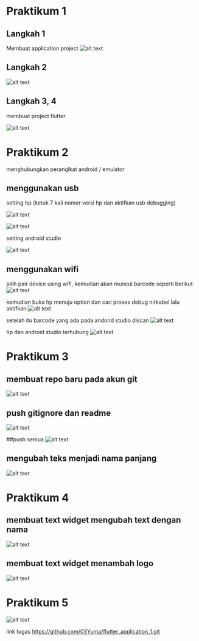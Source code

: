 
# Praktikum 1
## Langkah 1
Membuat application project
![alt text](https://github.com/03Yuma/flutter-fundamental-part1/blob/master/hello_world/images/P1.L1.png?raw=true)

## Langkah 2
![alt text](https://github.com/03Yuma/flutter-fundamental-part1/blob/master/hello_world/images/P1L2.png?raw=true)

## Langkah 3, 4
membuat project flutter

![alt text](https://github.com/03Yuma/flutter-fundamental-part1/blob/master/hello_world/images/P1L4.png?raw=true)

# Praktikum 2
menghubungkan peranglkat android / emulator

## menggunakan usb
setting hp (ketuk 7 kali nomer versi hp dan aktifkan usb debugging)

![alt text](https://github.com/03Yuma/flutter-fundamental-part1/blob/master/hello_world/images/nover.jpg?raw=true)

![alt text](https://github.com/03Yuma/flutter-fundamental-part1/blob/master/hello_world/images/aktif.jpg?raw=true)

setting android studio

![alt text](https://github.com/03Yuma/flutter-fundamental-part1/blob/master/hello_world/images/android.png?raw=true)

## menggunakan wifi
pilih pair device using wifi, kemudian akan muncul barcode seperti berikut
![alt text](https://github.com/03Yuma/flutter-fundamental-part1/blob/master/hello_world/images/barcode.png?raw=true)

kemudian buka hp menuju option dan cari proses debug nirkabel lalu aktifkan
![alt text](https://github.com/03Yuma/flutter-fundamental-part1/blob/master/hello_world/images/hp.jpg?raw=true)

setelah itu barcode yang ada pada andorid studio discan
![alt text](https://github.com/03Yuma/flutter-fundamental-part1/blob/master/hello_world/images/scan.jpg?raw=true)

hp dan android studio terhubung
![alt text](https://github.com/03Yuma/flutter-fundamental-part1/blob/master/hello_world/images/acc.png?raw=true)

# Praktikum 3

## membuat repo baru pada akun git
![alt text](https://github.com/03Yuma/flutter-fundamental-part1/blob/master/hello_world/images/akunbaru.png?raw=true)

## push gitignore dan readme

![alt text](https://github.com/03Yuma/flutter-fundamental-part1/blob/master/hello_world/images/gitnore.png?raw=true)

##push semua
![alt text](https://github.com/03Yuma/flutter-fundamental-part1/blob/master/hello_world/images/semua.png?raw=true)

## mengubah teks menjadi nama panjang
![alt text](https://github.com/03Yuma/flutter-fundamental-part1/blob/master/hello_world/images/01.png?raw=true)

# Praktikum 4

## membuat text widget mengubah text dengan nama
![alt text](https://github.com/03Yuma/flutter-fundamental-part1/blob/master/hello_world/images/02.png?raw=true)

## membuat text widget menambah logo
![alt text](https://github.com/03Yuma/flutter-fundamental-part1/blob/master/hello_world/images/gambar.png?raw=true)

# Praktikum 5
![alt text](https://github.com/03Yuma/flutter-fundamental-part1/blob/master/hello_world/images/P5.png?raw=true)

link tugas https://github.com/03Yuma/flutter_application_1.git
